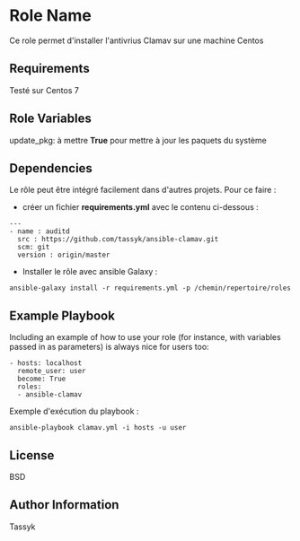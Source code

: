 Role Name
=========

Ce role permet d'installer l'antivrius Clamav sur une machine Centos

Requirements
------------
Testé sur Centos 7


Role Variables
--------------

update_pkg: à mettre **True** pour mettre à jour les paquets du système

Dependencies
------------
Le rôle peut être intégré facilement dans d'autres projets. Pour ce faire :
- créer un fichier **requirements.yml** avec le contenu ci-dessous :
```
---
- name : auditd
  src : https://github.com/tassyk/ansible-clamav.git
  scm: git
  version : origin/master
```
- Installer le rôle avec ansible Galaxy :
```
ansible-galaxy install -r requirements.yml -p /chemin/repertoire/roles
```
Example Playbook
----------------

Including an example of how to use your role (for instance, with variables passed in as parameters) is always nice for users too:

    - hosts: localhost
      remote_user: user
      become: True
      roles:
      - ansible-clamav

Exemple d'exécution du playbook :
```
ansible-playbook clamav.yml -i hosts -u user
```

License
-------

BSD

Author Information
------------------
Tassyk
